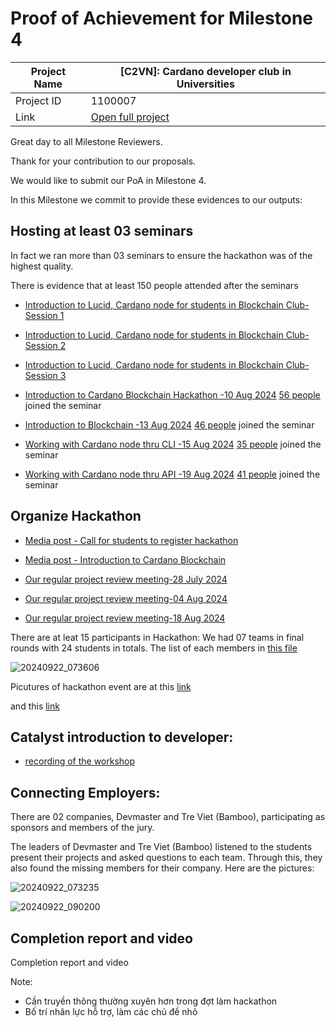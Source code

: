 #  Proof of Achievement for Milestone 4
|  Project Name |  [C2VN]: Cardano developer club in Universities |
| ------------ | ------------ |
| Project ID  | 1100007  |
|  Link  |  [Open full project](https://projectcatalyst.io/funds/11/cardano-open-ecosystem/c2vn-cardano-developer-club-in-universities-3e95c) |


Great day to all Milestone Reviewers.

Thank for your contribution to our proposals.

We would like to submit our PoA in Milestone 4. 

In this Milestone we commit to provide these evidences to our outputs:

## Hosting at least 03 seminars
In fact we ran more than 03 seminars to ensure the hackathon was of the highest quality.

There is evidence that at least 150 people attended after the seminars
-  [Introduction to Lucid, Cardano node for students in Blockchain Club- Session 1](https://www.youtube.com/watch?v=NUJfegKN0Gw)
-  [Introduction to Lucid, Cardano node for students in Blockchain Club- Session 2](https://www.youtube.com/watch?v=7UyAO2km3LI)
-  [Introduction to Lucid, Cardano node for students in Blockchain Club- Session 3](https://www.youtube.com/watch?v=qxTjkbETNAQ)
  
-  [Introduction to Cardano Blockchain Hackathon -10 Aug 2024](https://youtu.be/0XDJZOt3Q8A) [56 people](https://github.com/cardano2vn/fund11/blob/main/1100007%3ACardano%20developer%20club%20in%20Universities/Milestone4/10082024.csv)  joined the seminar
-  [Introduction to Blockchain -13 Aug 2024](https://youtu.be/LI4Y-lFBe5c)          [46 people](https://github.com/cardano2vn/fund11/blob/main/1100007%3ACardano%20developer%20club%20in%20Universities/Milestone4/13082024.csv) joined the seminar
-  [Working with Cardano node thru CLI -15 Aug 2024](https://youtu.be/JsgbLtdO1ks)  [35 people](https://github.com/cardano2vn/fund11/blob/main/1100007%3ACardano%20developer%20club%20in%20Universities/Milestone4/15082024.csv) joined the seminar
-  [Working with Cardano node thru API -19 Aug 2024](https://youtu.be/dXlQLc0uILM)  [41 people](https://github.com/cardano2vn/fund11/blob/main/1100007%3ACardano%20developer%20club%20in%20Universities/Milestone4/19082024.csv)  joined the seminar

## Organize Hackathon
- [Media post - Call for students to register hackathon](https://www.facebook.com/share/p/tYFN9GrwuPgGoFX4/)
- [Media post - Introduction to Cardano Blockchain](https://www.facebook.com/share/p/EX9e9PHvsTSNWPoj/)
  
- [Our regular project review meeting-28 July 2024 ](https://youtu.be/X-5ZYZpAaF4)
- [Our regular project review meeting-04 Aug 2024 ](https://youtu.be/7uroHR7pbso)
- [Our regular project review meeting-18 Aug 2024 ](https://youtu.be/M4Me1hmQBUc)
 
There are at leat 15 participants in Hackathon:
 We had 07 teams in final rounds with 24 students in totals. The list of each members in [this file](https://github.com/cardano2vn/fund11/raw/refs/heads/main/1100007:Cardano%20developer%20club%20in%20Universities/Milestone4/HackathonTeams.xlsx)
 
 ![20240922_073606](https://github.com/user-attachments/assets/ad3fb4d6-0326-4e04-9ede-e5071d7d20fe)

Picutures of hackathon event are at this [link](https://drive.google.com/drive/folders/1UBrLX2ZBCLqb2mCPqmgxU-ZGDJQE_0wl)

and this [link](https://photos.app.goo.gl/phkw3ZMR1QPLQqgdA)



## Catalyst introduction to developer:

- [recording of the workshop](https://youtu.be/nq6WnYYD95w)


## Connecting Employers:

There are 02 companies, Devmaster and Tre Viet (Bamboo), participating as sponsors and members of the jury. 

The leaders of Devmaster and Tre Viet (Bamboo) listened to the students present their projects and asked questions to each team. Through this, they also found the missing members for their company.
Here are the pictures:

![20240922_073235](https://github.com/user-attachments/assets/83ce7914-549d-4218-9300-e9abe63fef37)

![20240922_090200](https://github.com/user-attachments/assets/1ede6d58-0977-430b-ae6d-fc300be2d18f)




## Completion report and video



Completion report and video 


Note:
- Cần truyền thông thường xuyên hơn trong đợt làm hackathon
- Bố trí nhân lực hỗ trợ, làm các chủ đề nhỏ
